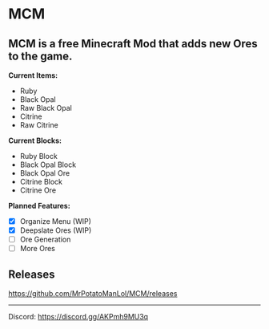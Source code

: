 # MCM
MCM is a free Minecraft Mod that adds new Ores to the game.
----------
**Current Items:**
- Ruby
- Black Opal
- Raw Black Opal
- Citrine
- Raw Citrine

**Current Blocks:**
- Ruby Block
- Black Opal Block
- Black Opal Ore
- Citrine Block
- Citrine Ore

**Planned Features:**
- [x] Organize Menu (WIP)
- [x] Deepslate Ores (WIP)
- [ ] Ore Generation
- [ ] More Ores

## Releases
https://github.com/MrPotatoManLol/MCM/releases

----------
Discord: https://discord.gg/AKPmh9MU3q
